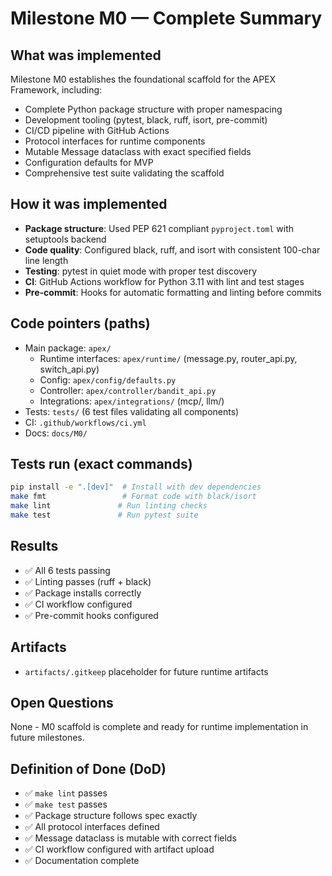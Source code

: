 # Milestone M0 — Complete Summary

## What was implemented
Milestone M0 establishes the foundational scaffold for the APEX Framework, including:
- Complete Python package structure with proper namespacing
- Development tooling (pytest, black, ruff, isort, pre-commit)
- CI/CD pipeline with GitHub Actions
- Protocol interfaces for runtime components
- Mutable Message dataclass with exact specified fields
- Configuration defaults for MVP
- Comprehensive test suite validating the scaffold

## How it was implemented
- **Package structure**: Used PEP 621 compliant `pyproject.toml` with setuptools backend
- **Code quality**: Configured black, ruff, and isort with consistent 100-char line length
- **Testing**: pytest in quiet mode with proper test discovery
- **CI**: GitHub Actions workflow for Python 3.11 with lint and test stages
- **Pre-commit**: Hooks for automatic formatting and linting before commits

## Code pointers (paths)
- Main package: `apex/`
  - Runtime interfaces: `apex/runtime/` (message.py, router_api.py, switch_api.py)
  - Config: `apex/config/defaults.py`
  - Controller: `apex/controller/bandit_api.py`
  - Integrations: `apex/integrations/` (mcp/, llm/)
- Tests: `tests/` (6 test files validating all components)
- CI: `.github/workflows/ci.yml`
- Docs: `docs/M0/`

## Tests run (exact commands)
```bash
pip install -e ".[dev]"  # Install with dev dependencies
make fmt                 # Format code with black/isort
make lint               # Run linting checks
make test               # Run pytest suite
```

## Results
- ✅ All 6 tests passing
- ✅ Linting passes (ruff + black)
- ✅ Package installs correctly
- ✅ CI workflow configured
- ✅ Pre-commit hooks configured

## Artifacts
- `artifacts/.gitkeep` placeholder for future runtime artifacts

## Open Questions
None - M0 scaffold is complete and ready for runtime implementation in future milestones.

## Definition of Done (DoD)
- ✅ `make lint` passes
- ✅ `make test` passes
- ✅ Package structure follows spec exactly
- ✅ All protocol interfaces defined
- ✅ Message dataclass is mutable with correct fields
- ✅ CI workflow configured with artifact upload
- ✅ Documentation complete